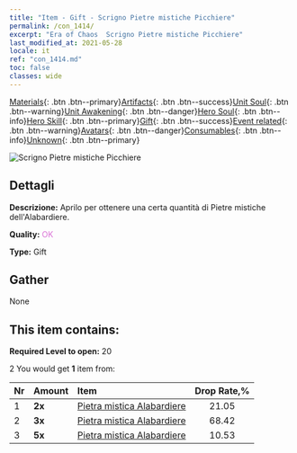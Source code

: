 ```yaml
---
title: "Item - Gift - Scrigno Pietre mistiche Picchiere"
permalink: /con_1414/
excerpt: "Era of Chaos  Scrigno Pietre mistiche Picchiere"
last_modified_at: 2021-05-28
locale: it
ref: "con_1414.md"
toc: false
classes: wide
---
```

 [Materials](/ItemsIT/){: .btn .btn--primary}[Artifacts](/ItemsIT/Artifacts/){: .btn .btn--success}[Unit Soul](/ItemsIT/UnitSoul/){: .btn .btn--warning}[Unit Awakening](/ItemsIT/UnitAwakening/){: .btn .btn--danger}[Hero Soul](/ItemsIT/HeroSoul/){: .btn .btn--info}[Hero Skill](/ItemsIT/HeroSkill/){: .btn .btn--primary}[Gift](/ItemsIT/Gift/){: .btn .btn--success}[Event related](/ItemsIT/Events/){: .btn .btn--warning}[Avatars](/ItemsIT/Avatars/){: .btn .btn--danger}[Consumables](/ItemsIT/Consumables/){: .btn .btn--info}[Unknown](/ItemsIT/Unknown/){: .btn .btn--primary}

 ![Scrigno Pietre mistiche Picchiere](/images/t/i_907028.png)

## Dettagli
 **Descrizione:** Aprilo per ottenere una certa quantità di Pietre mistiche dell'Alabardiere.

 **Quality:** <span style="color: #DA70D6">OK</span>

 **Type:** Gift

## Gather

  None

## This item contains:

 **Required Level to open:** 20

 2 You would get **1** item  from:

  | Nr | Amount |     Item    | Drop Rate,% |
  |:---|:-------|:------------|:---------:|
  | 1 |  **2x** | [Pietra mistica Alabardiere](/ItemsIT/unt_282/) | 21.05 | 
  | 2 |  **3x** | [Pietra mistica Alabardiere](/ItemsIT/unt_282/) | 68.42 | 
  | 3 |  **5x** | [Pietra mistica Alabardiere](/ItemsIT/unt_282/) | 10.53 | 
